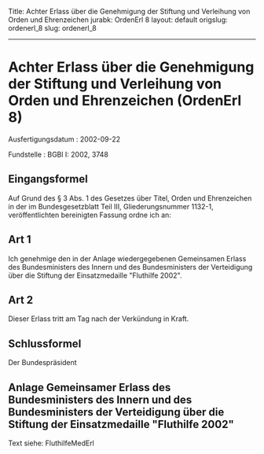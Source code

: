 Title: Achter Erlass über die Genehmigung der Stiftung und Verleihung von Orden und
  Ehrenzeichen
jurabk: OrdenErl 8
layout: default
origslug: ordenerl_8
slug: ordenerl_8

---

# Achter Erlass über die Genehmigung der Stiftung und Verleihung von Orden und Ehrenzeichen (OrdenErl 8)

Ausfertigungsdatum
:   2002-09-22

Fundstelle
:   BGBl I: 2002, 3748



## Eingangsformel

Auf Grund des § 3 Abs. 1 des Gesetzes über Titel, Orden und
Ehrenzeichen in der im Bundesgesetzblatt Teil III, Gliederungsnummer
1132-1, veröffentlichten bereinigten Fassung ordne ich an:


## Art 1

Ich genehmige den in der Anlage wiedergegebenen Gemeinsamen Erlass des
Bundesministers des Innern und des Bundesministers der Verteidigung
über die Stiftung der Einsatzmedaille "Fluthilfe 2002".


## Art 2

Dieser Erlass tritt am Tag nach der Verkündung in Kraft.


## Schlussformel

Der Bundespräsident


## Anlage Gemeinsamer Erlass des Bundesministers des Innern und des Bundesministers der Verteidigung über die Stiftung der Einsatzmedaille "Fluthilfe 2002"

Text siehe: FluthilfeMedErl

